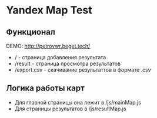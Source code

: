 ﻿# Yandex Map Test

## Функционал

DEMO: http://petrovwr.beget.tech/

- / - страница добавления результата
- /result - страница просмотра результатов
- /export.csv - скачивание результаттов в формате .csv


## Логика работы карт

- Для главной страницы она лежит в /js/mainMap.js
- Для страницы результатов в /js/resultMap.js
